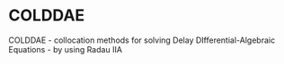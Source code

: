 COLDDAE
=======

COLDDAE - collocation methods for solving Delay DIfferential-Algebraic Equations - by using Radau IIA
